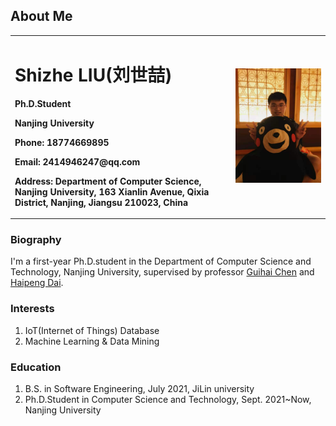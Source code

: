 ## About Me

<table border="0">
  <tr>
    <td width="70%">
      <h1>Shizhe LIU(刘世喆)</h1>
      <p><b>Ph.D.Student</b></p>
      <p><b>Nanjing University</b></p>
      <p><b>Phone: 18774669895</b></p>
      <p><b>Email: 2414946247@qq.com</b></p>
      <p><b>Address: Department of Computer Science, Nanjing University, 163 Xianlin Avenue, Qixia District, Nanjing, Jiangsu 210023, China</b></p>
    </td>
    <td width="30%">
      <img src="/image2.jpg" width="100%">
    </td>
  </tr>
</table>


### Biography

I'm a first-year Ph.D.student in the Department of Computer Science and Technology, Nanjing University, supervised by professor [Guihai Chen](http://cs.nju.edu.cn/gchen) and [Haipeng Dai](https://cs.nju.edu.cn/daihp/).



### Interests

1. IoT(Internet of Things) Database
2. Machine Learning & Data Mining


### Education
1. B.S. in Software Engineering, July 2021, JiLin university
2. Ph.D.Student in Computer Science and Technology, Sept. 2021~Now, Nanjing University
